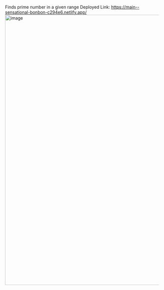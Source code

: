 Finds prime number in a given range
Deployed Link: https://main--sensational-bonbon-c294e6.netlify.app/
<img width="884" alt="image" src="https://github.com/riya-gandhi/Kennect/assets/63222339/4279125c-187a-48ab-bd1f-f47332f9f849">

